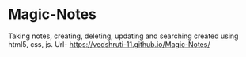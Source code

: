 # Magic-Notes
Taking notes, creating, deleting, updating and searching created using html5, css, js.
Url- https://vedshruti-11.github.io/Magic-Notes/
